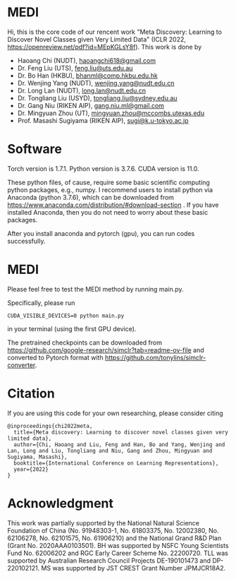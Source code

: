 # MEDI
Hi, this is the core code of our rencent work "Meta Discovery: Learning to Discover Novel Classes given Very Limited Data" (ICLR 2022, https://openreview.net/pdf?id=MEpKGLsY8f). This work is done by

* Haoang Chi (NUDT), haoangchi618@gmail.com
* Dr. Feng Liu (UTS), feng.liu@uts.edu.au
* Dr. Bo Han (HKBU), bhanml@comp.hkbu.edu.hk
* Dr. Wenjing Yang (NUDT), wenjing.yang@nudt.edu.cn
* Dr. Long Lan (NUDT), long.lan@nudt.edu.cn
* Dr. Tongliang Liu (USYD), tongliang.liu@sydney.edu.au
* Dr. Gang Niu (RIKEN AIP), gang.niu.ml@gmail.com
* Dr. Mingyuan Zhou (UT), mingyuan.zhou@mccombs.utexas.edu
* Prof. Masashi Sugiyama (RIKEN AIP), sugi@k.u-tokyo.ac.jp

# Software
Torch version is 1.7.1. Python version is 3.7.6. CUDA version is 11.0.

These python files, of cause, require some basic scientific computing python packages, e.g., numpy. I recommend users to install python via Anaconda (python 3.7.6), which can be downloaded from https://www.anaconda.com/distribution/#download-section . If you have installed Anaconda, then you do not need to worry about these basic packages.

After you install anaconda and pytorch (gpu), you can run codes successfully.

# MEDI
Please feel free to test the MEDI method by running main.py.

Specifically, please run

```
CUDA_VISIBLE_DEVICES=0 python main.py
```

in your terminal (using the first GPU device).

The pretrained checkpoints can be downloaded from https://github.com/google-research/simclr?tab=readme-ov-file and converted to Pytorch format with https://github.com/tonylins/simclr-converter.

# Citation
If you are using this code for your own researching, please consider citing

```
@inproceedings{chi2022meta,
  title={Meta discovery: Learning to discover novel classes given very limited data},
  author={Chi, Haoang and Liu, Feng and Han, Bo and Yang, Wenjing and Lan, Long and Liu, Tongliang and Niu, Gang and Zhou, Mingyuan and Sugiyama, Masashi},
  booktitle={International Conference on Learning Representations},
  year={2022}
}
```

# Acknowledgment
This work was partially supported by the National Natural Science Foundation of China (No.
91948303-1, No. 61803375, No. 12002380, No. 62106278, No. 62101575, No. 61906210)
and the National Grand R&D Plan (Grant No. 2020AAA0103501). BH was supported by NSFC
Young Scientists Fund No. 62006202 and RGC Early Career Scheme No. 22200720. TLL was
supported by Australian Research Council Projects DE-190101473 and DP-220102121. MS was
supported by JST CREST Grant Number JPMJCR18A2.
